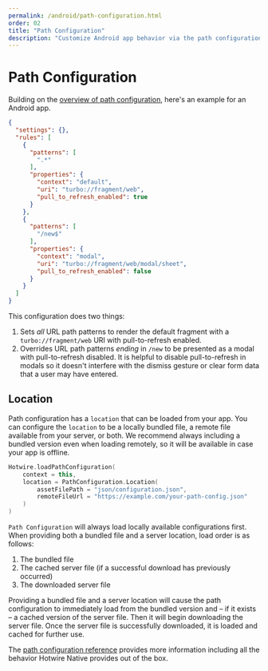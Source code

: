 ```yaml
---
permalink: /android/path-configuration.html
order: 02
title: "Path Configuration"
description: "Customize Android app behavior via the path configuration."
---
```


# Path Configuration

Building on the [overview of path configuration](/overview/path-configuration), here's an example for an Android app.

```json
{
  "settings": {},
  "rules": [
    {
      "patterns": [
        ".*"
      ],
      "properties": {
        "context": "default",
        "uri": "turbo://fragment/web",
        "pull_to_refresh_enabled": true
      }
    },
    {
      "patterns": [
        "/new$"
      ],
      "properties": {
        "context": "modal",
        "uri": "turbo://fragment/web/modal/sheet",
        "pull_to_refresh_enabled": false
      }
    }
  ]
}
```

This configuration does two things:

1. Sets *all* URL path patterns to render the default fragment with a `turbo://fragment/web` URI with pull-to-refresh enabled.
1. Overrides URL path patterns *ending* in `/new` to be presented as a modal with pull-to-refresh disabled. It is helpful to disable pull-to-refresh in modals so it doesn't interfere with the dismiss gesture or clear form data that a user may have entered.

## Location

Path configuration has a `location` that can be loaded from your app. You can configure the `location` to be a locally bundled file, a remote file available from your server, or both. We recommend always including a bundled version even when loading remotely, so it will be available in case your app is offline.

```kotlin
Hotwire.loadPathConfiguration(
    context = this,
    location = PathConfiguration.Location(
        assetFilePath = "json/configuration.json",
        remoteFileUrl = "https://example.com/your-path-config.json"
    )
)
```

`Path Configuration` will always load locally available configurations first. When providing both a bundled file and a server location, load order is as follows:

1. The bundled file
2. The cached server file (if a successful download has previously occurred)
3. The downloaded server file

Providing a bundled file and a server location will cause the path configuration to immediately load from the bundled version and – if it exists – a cached version of the server file. Then it will begin downloading the server file. Once the server file is successfully downloaded, it is loaded and cached for further use.

The [path configuration reference](/reference/path-configuration) provides more information including all the behavior Hotwire Native provides out of the box.
